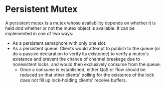 # Persistent Mutex

A persistent mutex is a mutex whose availability depends on whether it is held *and* whether or not the mutex object is available. It can be implemented in one of two ways:

- As a persistent semaphore with only one slot.
- As a persistent queue. Clients would attempt to publish to the queue (or do a passive declaration to verify its existence) to verify a mutex's existence and prevent the chance of channel breakage due to nonexistent locks, and would then exclusively consume from the queue.
	- Once a consume is established, either QoS or flow should be reduced so that other clients' polling for the existence of the lock does not fill up lock-holding clients' receive buffers.